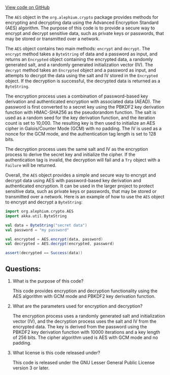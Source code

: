 [View code on GitHub](https://github.com/alephium/alephium/blob/master/crypto/src/main/scala/org/alephium/crypto/AES.scala)

The `AES` object in the `org.alephium.crypto` package provides methods for encrypting and decrypting data using the Advanced Encryption Standard (AES) algorithm. The purpose of this code is to provide a secure way to encrypt and decrypt sensitive data, such as private keys or passwords, that may be stored or transmitted over a network.

The `AES` object contains two main methods: `encrypt` and `decrypt`. The `encrypt` method takes a `ByteString` of data and a password as input, and returns an `Encrypted` object containing the encrypted data, a randomly generated salt, and a randomly generated initialization vector (IV). The `decrypt` method takes an `Encrypted` object and a password as input, and attempts to decrypt the data using the salt and IV stored in the `Encrypted` object. If the decryption is successful, the decrypted data is returned as a `ByteString`.

The encryption process uses a combination of password-based key derivation and authenticated encryption with associated data (AEAD). The password is first converted to a secret key using the PBKDF2 key derivation function with HMAC-SHA256 as the pseudorandom function. The salt is used as a random seed for the key derivation function, and the iteration count is set to 10,000. The resulting key is then used to initialize an AES cipher in Galois/Counter Mode (GCM) with no padding. The IV is used as a nonce for the GCM mode, and the authentication tag length is set to 128 bits.

The decryption process uses the same salt and IV as the encryption process to derive the secret key and initialize the cipher. If the authentication tag is invalid, the decryption will fail and a `Try` object with a `Failure` will be returned.

Overall, the `AES` object provides a simple and secure way to encrypt and decrypt data using AES with password-based key derivation and authenticated encryption. It can be used in the larger project to protect sensitive data, such as private keys or passwords, that may be stored or transmitted over a network. Here is an example of how to use the `AES` object to encrypt and decrypt a `ByteString`:

```scala
import org.alephium.crypto.AES
import akka.util.ByteString

val data = ByteString("secret data")
val password = "my password"

val encrypted = AES.encrypt(data, password)
val decrypted = AES.decrypt(encrypted, password)

assert(decrypted == Success(data))
```
## Questions: 
 1. What is the purpose of this code?
    
    This code provides encryption and decryption functionality using the AES algorithm with GCM mode and PBKDF2 key derivation function.

2. What are the parameters used for encryption and decryption?
    
    The encryption process uses a randomly generated salt and initialization vector (IV), and the decryption process uses the salt and IV from the encrypted data. The key is derived from the password using the PBKDF2 key derivation function with 10000 iterations and a key length of 256 bits. The cipher algorithm used is AES with GCM mode and no padding.

3. What license is this code released under?
    
    This code is released under the GNU Lesser General Public License version 3 or later.